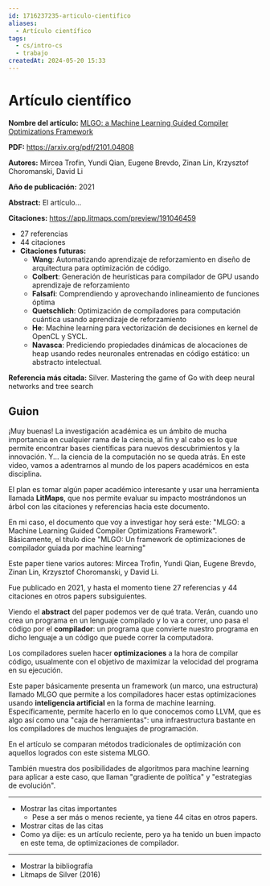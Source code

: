 ```yaml
---
id: 1716237235-articulo-cientifico
aliases:
  - Artículo científico
tags:
  - cs/intro-cs
  - trabajo
createdAt: 2024-05-20 15:33
---
```


# Artículo científico

**Nombre del artículo:** [MLGO: a Machine Learning Guided Compiler Optimizations Framework](https://arxiv.org/abs/2101.04808)

**PDF:** https://arxiv.org/pdf/2101.04808

**Autores:** Mircea Trofin, Yundi Qian, Eugene Brevdo, Zinan Lin, Krzysztof Choromanski, David Li

**Año de publicación:** 2021

**Abstract:** El artículo...

**Citaciones:** https://app.litmaps.com/preview/191046459

- 27 referencias
- 44 citaciones
- **Citaciones futuras:**
  - **Wang**: Automatizando aprendizaje de reforzamiento en diseño de arquitectura para optimización de código.
  - **Colbert**: Generación de heurísticas para compilador de GPU usando aprendizaje de reforzamiento
  - **Falsafi**: Comprendiendo y aprovechando inlineamiento de funciones óptima
  - **Quetschlich**: Optimización de compiladores para computación cuántica usando aprendizaje de reforzamiento
  - **He**: Machine learning para vectorización de decisiones en kernel de OpenCL y SYCL.
  - **Navasca**: Prediciendo propiedades dinámicas de alocaciones de heap usando redes neuronales entrenadas en código estático: un abstracto intelectual.

**Referencia más citada:** Silver. Mastering the game of Go with deep neural networks and tree search

## Guion

¡Muy buenas! La investigación académica es un ámbito de mucha importancia en cualquier rama de la ciencia, al fin y al cabo es lo que permite encontrar bases científicas para nuevos descubrimientos y la innovación. Y... la ciencia de la computación no se queda atrás. En este video, vamos a adentrarnos al mundo de los papers académicos en esta disciplina.

El plan es tomar algún paper académico interesante y usar una herramienta llamada **LitMaps**, que nos permite evaluar su impacto mostrándonos un árbol con las citaciones y referencias hacia este documento.

En mi caso, el documento que voy a investigar hoy será este: "MLGO: a Machine Learning Guided Compiler Optimizations Framework". Básicamente, el título dice "MLGO: Un framework de optimizaciones de compilador guiada por machine learning"

Este paper tiene varios autores: Mircea Trofin, Yundi Qian, Eugene Brevdo, Zinan Lin, Krzysztof Choromanski, y David Li.

Fue publicado en 2021, y hasta el momento tiene 27 referencias y 44 citaciones en otros papers subsiguientes.

Viendo el **abstract** del paper podemos ver de qué trata. Verán, cuando uno crea un programa en un lenguaje compilado y lo va a correr, uno pasa el código por el **compilador**: un programa que convierte nuestro programa en dicho lenguaje a un código que puede correr la computadora.

Los compiladores suelen hacer **optimizaciones** a la hora de compilar código, usualmente con el objetivo de maximizar la velocidad del programa en su ejecución.

Este paper básicamente presenta un framework (un marco, una estructura) llamado MLGO que permite a los compiladores hacer estas optimizaciones usando **inteligencia artificial** en la forma de machine learning. Específicamente, permite hacerlo en lo que conocemos como LLVM, que es algo así como una "caja de herramientas": una infraestructura bastante en los compiladores de muchos lenguajes de programación.

En el artículo se comparan métodos tradicionales de optimización con aquellos logrados con este sistema MLGO.

También muestra dos posibilidades de algoritmos para machine learning para aplicar a este caso, que llaman "gradiente de política" y "estrategias de evolución".

---

- Mostrar las citas importantes
  - Pese a ser más o menos reciente, ya tiene 44 citas en otros papers.
- Mostrar citas de las citas
- Como ya dije: es un artículo reciente, pero ya ha tenido un buen impacto en este tema, de optimizaciones de compilador.

---

- Mostrar la bibliografía
- Litmaps de Silver (2016)
